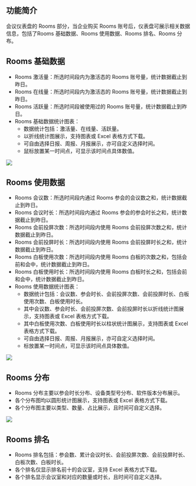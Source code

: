 ## 功能简介
会议仪表盘的 Rooms 部分，当企业购买 Rooms 账号后，仪表盘可展示相关数据信息，包括了Rooms 基础数据、Rooms 使用数据、Rooms 排名、Rooms 分布。

## Rooms 基础数据
- Rooms 激活量：所选时间段内为激活态的 Rooms 账号量，统计数据截止到昨日。
-  Rooms 在线量：所选时间段内为激活态的 Rooms 账号量，统计数据截止到昨日。
- Rooms 活跃量：所选时间段被使用过的 Rooms 账号量，统计数据截止到昨日。
-  Rooms 基础数据统计图表：
	- 数据统计包括：激活量、在线量、活跃量。
	-  以折线统计图展示，支持图表或 Excel 表格方式下载。
	- 可自由选择日报、周报、月报展示，亦可自定义选择时间。
	- 鼠标放置某一时间点，可显示该时间点具体数值。

![](https://qcloudimg.tencent-cloud.cn/raw/b1b3c2ce6a92cc29722cc83ef150ef6e.png)

## Rooms 使用数据
- Rooms 会议数：所选时间段内通过 Rooms 参会的会议数之和，统计数据截止到昨日。
- Rooms 会议时长：所选时间段内通过 Rooms 参会的参会时长之和，统计数据截止到昨日。
- Rooms 会前投屏次数：所选时间段内使用 Rooms 会前投屏次数之和，统计数据截止到昨日。
- Rooms 会前投屏时长：所选时间段内使用 Rooms 会前投屏时长之和，统计数据截止到昨日。
- Rooms 白板使用次数：所选时间段内使用 Rooms 白板的次数之和，包括会前和会中，统计数据截止到昨日。
- Rooms 白板使用时长：所选时间段内使用 Rooms 白板时长之和，包括会前和会中，统计数据截止到昨日。
- Rooms 使用数据统计图表：
	- 数据统计包括：会议数、参会时长、会前投屏次数、会前投屏时长、白板使用次数、白板使用时长。
	- 其中会议数、参会时长、会前投屏次数、会前投屏时长以折线统计图展示，支持图表或 Excel 表格方式下载。
	- 其中白板使用次数、白板使用时长以柱状统计图展示，支持图表或 Excel 表格方式下载。
	-  可自由选择日报、周报、月报展示，亦可自定义选择时间。
	-  标放置某一时间点，可显示该时间点具体数值。

![](https://qcloudimg.tencent-cloud.cn/raw/48d2d01c198810307ae8d27db8c6f578.png)

## Rooms 分布
- Rooms 分布主要以参会时长分布、设备类型号分布、软件版本分布展示。
- 各个分布图均以圆形统计图展示，支持图表或 Excel 表格方式下载。
- 各个分布图主要以类型、数量、占比展示，且时间可自定义选择。

![](https://qcloudimg.tencent-cloud.cn/raw/38959555c890301076cac6545db0a284.png)

## Rooms 排名
- Rooms 排名包括：参会数、累计会议时长、会前投屏次数、会前投屏时长、白板次数、白板时长。
- 各个排名仅显示排名前十的会议室，支持 Excel 表格方式下载。
- 各个排名显示会议室和对应的数量或时长，且时间可自定义选择。
